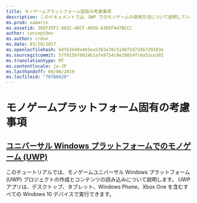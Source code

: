 ```yaml
---
title: モノゲームプラットフォーム固有の考慮事項
description: このドキュメントでは、UWP でのモノゲームの使用方法について説明しているガイドにリンクしています。 このリンクガイドでは、アプリケーションを設定する方法、Xbox One で実行する方法、コンテンツを参照する方法などについて説明します。
ms.prod: xamarin
ms.assetid: 36EF35F2-882C-4DCF-A95D-A36EFA47BCCC
author: conceptdev
ms.author: crdun
ms.date: 03/29/2017
ms.openlocfilehash: 6df63449a4b5ea5382e70c5146f5d724b729183e
ms.sourcegitcommit: 57f815bf0024b1afe9754c0e28054fc0a53ce302
ms.translationtype: MT
ms.contentlocale: ja-JP
ms.lasthandoff: 09/06/2019
ms.locfileid: "70766620"
---
```

# <a name="monogame-platform-specific-considerations"></a>モノゲームプラットフォーム固有の考慮事項

## <a name="monogame-on-universal-windows-platform-uwpgraphics-gamesmonogameplatformsuwpmd"></a>[ユニバーサル Windows プラットフォームでのモノゲーム (UWP)](~/graphics-games/monogame/platforms/uwp.md)

このチュートリアルでは、モノゲームユニバーサル Windows プラットフォーム (UWP) プロジェクトの作成とコンテンツの読み込みについて説明します。 UWP アプリは、デスクトップ、タブレット、Windows Phone、Xbox One を含むすべての Windows 10 デバイスで実行できます。
